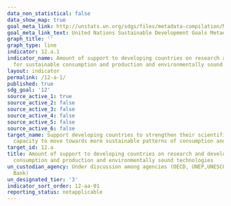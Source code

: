 ```yaml
---
data_non_statistical: false
data_show_map: true
goal_meta_link: http://unstats.un.org/sdgs/files/metadata-compilation/Metadata-Goal-12.pdf
goal_meta_link_text: United Nations Sustainable Development Goals Metadata (pdf 782kB)
graph_title: ''
graph_type: line
indicator: 12.a.1
indicator_name: Amount of support to developing countries on research and development
  for sustainable consumption and production and environmentally sound technologies
layout: indicator
permalink: /12-a-1/
published: true
sdg_goal: '12'
source_active_1: true
source_active_2: false
source_active_3: false
source_active_4: false
source_active_5: false
source_active_6: false
target_name: Support developing countries to strengthen their scientific and technological
  capacity to move towards more sustainable patterns of consumption and production
target_id: 12.a
title: Amount of support to developing countries on research and development for sustainable
  consumption and production and environmentally sound technologies
un_custodian_agency: Under discussion among agencies (OECD, UNEP,UNESCO-UIS,World
  Bank)
un_designated_tier: '3'
indicator_sort_order: 12-aa-01
reporting_status: notapplicable
---
```

